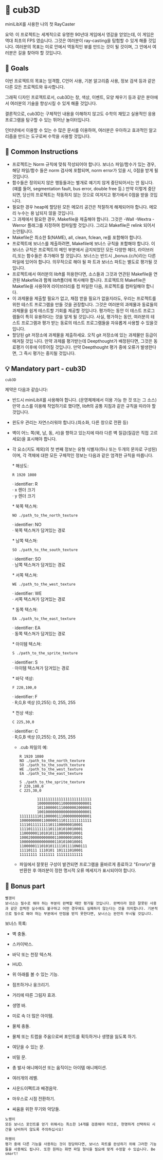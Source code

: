 # 🐬 cub3D

miniLibX를 사용한 나의 첫 RayCaster

요약: 이 프로젝트는 세계적으로 유명한 90년대 게임에서 영감을 얻었는데, 이 게임은 역대 최초의 FPS 였습니다. 그것은 여러분이 ray-casting을 탐험할 수 있게 해줄 것입니다. 여러분의 목표는 미로 안에서 역동적인 뷰를 만드는 것이 될 것이며, 그 안에서 여러분은 길을 찾아야 할 것입니다.


## 📘 Goals

이번 프로젝트의 목표는 엄격함, C언어 사용, 기본 알고리즘 사용, 정보 검색 등과 같은 다른 모든 프로젝트와 유사합니다.

그래픽 디자인 프로젝트로서, cub3D는 창, 색상, 이벤트, 모양 채우기 등과 같은 분야에서 여러분의 기술을 향상시킬 수 있게 해줄 것입니다.

결론적으로, cub3D는 구체적인 내용을 이해하지 않고도 수학의 재밌고 실용적인 응용 프로그램을 탐구할 수 있는 뛰어난 놀이터입니다.

인터넷에서 이용할 수 있는 수 많은 문서를 이용하여, 여러분은 우아하고 효과적인 알고리즘을 만드는 도구로써 수학을 사용할 것입니다.

## 📘 Common Instructions

* 프로젝트는 Norm 규칙에 맞춰 작성되어야 합니다. 보너스 파일/함수가 있는 경우,해당 파일/함수
  들은 norm 검사에 포함되며, norm error가 있을 시, 0점을 받게 될것입니다.
* 함수들은 정의되지 않은 행동들과는 별개로 예기치 않게 중단되어서는 안 됩니다.(예를 들어,
  segmentation fault, bus error, double free 등.) 만약 이렇게 중단되면, 당신의 프로젝트는 작동하지 않는 것으로 여겨지고 평가에서 0점을 받을 것입니다.
* 필요한 경우 heap에 할당된 모든 메모리 공간은 적절하게 해제되어야 합니다. 메모리 누수는 용
  납되지 않을 것입니다.
* 그 과제에서 필요한 경우, Makefile을 제출해야 합니다. 그것은 -Wall -Wextra -Werror 플래그를
  지정하여 컴파일할 것입니다. 그리고 Makefile은 relink 되어서는안됩니다.
* Makefile은 최소한 $(NAME), all, clean, fclean, re를 포함해야 합니다.
* 프로젝트에 보너스를 제출하려면, Makefile에 보너스 규칙을 포함해야 합니다. 이보너스 규칙은
  프로젝트의 메인 부분에서 금지되었던 모든 다양한 헤더, 라이브러리,또는 함수들은 추가해야 할
  것입니다. 보너스는 반드시 _bonus.{c/h}라는 다른 파일에 있어야 합니다. 의무적으로 해야 될 파
  트과 보너스 파트는 별도로 평가될 것입니다.
* 프로젝트에서 여러분의 libft를 허용한다면, 소스들과 그것과 연관된 Makefile을 연관된 Makefile과
  함께 libft폴더에 복사해야 합니다. 프로젝트의 Makefile은 Makefile을 사용하여 라이브러리를 컴
  파일한 다음, 프로젝트를 컴파일해야 합니다.
* 이 과제물을 제출할 필요가 없고, 채점 받을 필요가 없을지라도, 우리는 프로젝트를 위한 테스트 프로그램을 만들 것을 권장합니다. 그것은 여러분의 과제물과 동료들의 과제물을 쉽게 테스트할 기회를 제공할 것입니다. 평가하는 동안 이 테스트 프로그램들이 특히 유용하다는 것을 알게 될 것입니다. 사실, 평가하는 동안, 여러분의 테스트 프로그램과 평가 받는 동료의 테스트 프로그램들을 자유롭게 사용할 수 있을것입니다.
* 할당된 git 저장소에 과제물을 제출하세요. 오직 git 저장소에 있는 과제물만 등급이매겨질 것입
  니다. 만약 과제를 평가받는데 Deepthought가 배정된다면, 그것은 동료평가 이후에 이루어질 것입니다. 만약 Deepthought 평가 중에 오류가 발생한다면, 그 즉시 평가는 중지될 것입니다.


## 💡 Mandatory part - cub3D

```
cub3D
```

제약은 다음과 같습니다:

* 반드시 miniLibX를 사용해야 합니다. (운영체제에서 이용 가능 한 것 또는 그 소스) 만약 소스를 이용해 작업하기로 했다면, libft의 공통 지침과 같은 규칙을 따라야 할 것입니다.
* 윈도우 관리는 자연스러워야 합니다.(최소화, 다른 창으로 전환 등)
* 벽이 어느 쪽(북, 남, 동, 서)을 향하고 있는지에 따라 다른 벽 질감(질감은 직접 고르세요)을 표시해야 합니다.

* 각 요소(지도 제외)의 첫 번째 정보는 유형 식별자(하나 또는 두개의 문자로 구성된)이며, 각 객체에 대한 모든 구체적인 정보는 다음과 같은 엄격한 규칙을 따릅니다.

    \* 해상도:

    ```
    R 1920 1080
    ```

    · identifier: R<br>
    · x 렌더 크기<br>
    · y 렌더 크기

    \* 북쪽 텍스쳐:

    ```
    NO ./path_to_the_north_texture
    ```

    · identifier: NO<br>
    · 북쪽 텍스쳐가 담겨있는 경로

    \* 남쪽 텍스쳐:

    ```
    SO ./path_to_the_south_texture
    ```

    · identifier: SO<br>
    · 남쪽 텍스쳐가 담겨있는 경로

    \* 서쪽 텍스쳐:

    ```
    WE ./path_to_the_west_texture
    ```

    · identifier: WE<br>
    · 서쪽 텍스쳐가 담겨있는 경로

    \* 동쪽 텍스쳐:

    ```
    EA ./path_to_the_east_texture
    ```

    · identifier: EA<br>
    · 동쪽 텍스쳐가 담겨있는 경로

    \* 아이템 텍스쳐:

    ```
    S ./path_to_the_sprite_texture
    ```

    · identifier: S<br>
    · 아이템 텍스쳐가 담겨있는 경로

    \* 바닥 색상:

    ```
    F 220,100,0
    ```

    · identifier: F<br>
    · R,G,B 색상 [0,255]: 0, 255, 255


    \* 천상 색상:

    ```
    C 225,30,0
    ```

    · identifier: C<br>
    · R,G,B 색상 [0,255]: 0, 255, 255

  * .cub 파일의 예:

    ```
    R 1920 1080
    NO ./path_to_the_north_texture
    SO ./path_to_the_south_texture
    WE ./path_to_the_west_texture
    EA ./path_to_the_east_texture

    S ./path_to_the_sprite_texture
    F 220,100,0
    C 225,30,0

    		1111111111111111111111111
    		1000000000110000000000001
    		1011000001110000002000001
    		1001000000000000000000001
    111111111011000001110000000000001
    100000000011000001110111111111111
    11110111111111011100000010001
    11110111111111011101010010001
    11000000110101011100000010001
    10002000000000001100000010001
    10000000000000001101010010001
    11000001110101011111011110N0111
    11110111 1110101 101111010001
    11111111 1111111 111111111111
    ```

  * 파일에서 잘못된 구성이 발견되면 프로그램을 올바르게 종료하고 "Error\n"을 반환한 후 여러분이 정한 명시적 오류 메세지가 표시되어야 합니다.

## 📘 Bonus part

```
빨갱이
보너스는 필수로 해야 하는 부분이 완벽할 때만 평가될 것입니다. 완벽이라 함은 잘못된 사용과 같은 끔찍한 실수에도 불구하고 어떤 경우에도 실패하지 않는다는 것을 의미합니다. 기본적으로 필수로 해야 하는 부분에서 만점을 받지 못한다면, 보너스는 완전히 무시될 것입니다.
```

보너스 목록:

* 벽 충돌.
* 스카이박스.
* 바닥 또는 천장 텍스쳐.
* HUD.
* 위 아래를 볼 수 있는 기능.
* 점프하거나 웅크리기.
* 거리에 따른 그림자 효과.
* 생명 바.
* 미로 속 더 많은 아이템.
* 물체 충돌.
* 물체 또는 트랩을 주움으로써 포인트를 획득하거나 생명을 잃도록 하기.
* 여닫을 수 있는 문.
* 비밀 문.
* 총 발사 애니메이션 또는 움직이는 아이템 애니메이션.
* 여러개의 레벨.
* 사운드이펙트과 배경음악.
* 마우스로 시점 전환하기.

* 싸움을 위한 무기와 악당들.

```
노랭이
모든 보너스 포인트를 얻기 위해서는 최소한 14개를 검증해야 하므로, 현명하게 선택하되 시간을 낭비하지 않도록 주의하십시오!
```

```
퍼랭이
평가 중에 다른 기능을 사용하는 것이 정당하다면, 보너스 파트를 완성하기 위해 그러한 기능들을 사용해도 됩니다. 또한 원하는 화면 파일 형식을 필요에 맞게 수정할 수 있습니다. Be smart!
